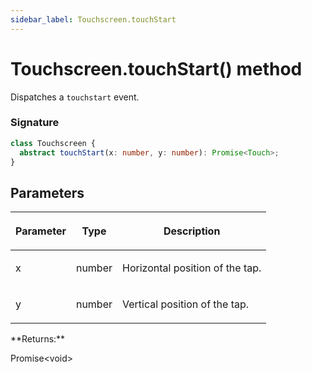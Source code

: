 ```yaml
---
sidebar_label: Touchscreen.touchStart
---
```


# Touchscreen.touchStart() method

Dispatches a `touchstart` event.

### Signature

```typescript
class Touchscreen {
  abstract touchStart(x: number, y: number): Promise<Touch>;
}
```

## Parameters

<table><thead><tr><th>

Parameter

</th><th>

Type

</th><th>

Description

</th></tr></thead>
<tbody><tr><td>

x

</td><td>

number

</td><td>

Horizontal position of the tap.

</td></tr>
<tr><td>

y

</td><td>

number

</td><td>

Vertical position of the tap.

</td></tr>
</tbody></table>
**Returns:**

Promise&lt;void&gt;
